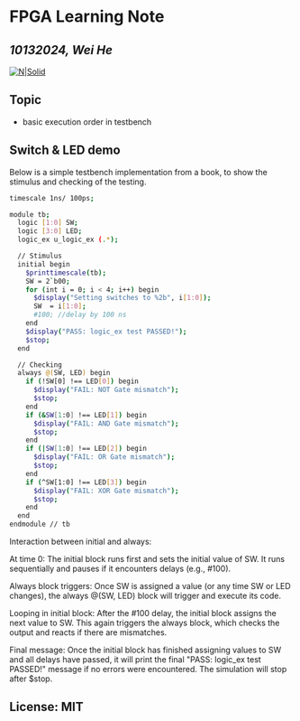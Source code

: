 # FPGA Learning Note
## _10132024, Wei He_
[![N|Solid](https://cldup.com/dTxpPi9lDf.thumb.png)](https://nodesource.com/products/nsolid)


## Topic
- basic execution order in testbench


## Switch & LED demo
Below is a simple testbench implementation from a book, to show the stimulus and checking of the testing.
```sh
timescale 1ns/ 100ps;

module tb;
  logic [1:0] SW;
  logic [3:0] LED;
  logic_ex u_logic_ex (.*);

  // Stimulus
  initial begin
    $printtimescale(tb);
    SW = 2`b00;
    for (int i = 0; i < 4; i++) begin
      $display("Setting switches to %2b", i[1:0]);
      SW  = i[1:0];
      #100; //delay by 100 ns
    end
    $display("PASS: logic_ex test PASSED!");
    $stop;
  end

  // Checking
  always @(SW, LED) begin
    if (!SW[0] !== LED[0]) begin
      $display("FAIL: NOT Gate mismatch");
      $stop;
    end
    if (&SW[1:0] !== LED[1]) begin
      $display("FAIL: AND Gate mismatch");
      $stop;
    end
    if (|SW[1:0] !== LED[2]) begin
      $display("FAIL: OR Gate mismatch");
      $stop;
    end
    if (^SW[1:0] !== LED[3]) begin
      $display("FAIL: XOR Gate mismatch");
      $stop;
    end
  end
endmodule // tb
```

Interaction between initial and always:

At time 0: The initial block runs first and sets the initial value of SW. It runs sequentially and pauses if it encounters delays (e.g., #100).

Always block triggers: Once SW is assigned a value (or any time SW or LED changes), the always @(SW, LED) block will trigger and execute its code.

Looping in initial block: After the #100 delay, the initial block assigns the next value to SW. This again triggers the always block, which checks the output and reacts if there are mismatches.

Final message: Once the initial block has finished assigning values to SW and all delays have passed, it will print the final "PASS: logic_ex test PASSED!" message if no errors were encountered. The simulation will stop after $stop.






## License: MIT
